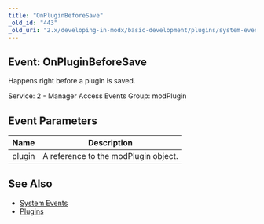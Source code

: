 ```yaml
---
title: "OnPluginBeforeSave"
_old_id: "443"
_old_uri: "2.x/developing-in-modx/basic-development/plugins/system-events/onpluginbeforesave"
---
```


## Event: OnPluginBeforeSave

Happens right before a plugin is saved.

Service: 2 - Manager Access Events 
Group: modPlugin

## Event Parameters

| Name | Description |
|------|-------------|
| plugin | A reference to the modPlugin object. |
## See Also

- [System Events](developing-in-modx/basic-development/plugins/system-events "System Events")
- [Plugins](developing-in-modx/basic-development/plugins "Plugins")